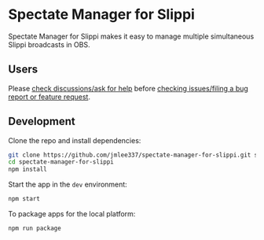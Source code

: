 # Spectate Manager for Slippi
Spectate Manager for Slippi makes it easy to manage multiple simultaneous Slippi broadcasts in OBS.
## Users
Please [check discussions/ask for help](https://github.com/jmlee337/spectate-manager-for-slippi/discussions) before [checking issues/filing a bug report or feature request](https://github.com/jmlee337/spectate-manager-for-slippi/issues).
## Development
Clone the repo and install dependencies:
```bash
git clone https://github.com/jmlee337/spectate-manager-for-slippi.git spectate-manager-for-slippi
cd spectate-manager-for-slippi
npm install
```
Start the app in the `dev` environment:
```bash
npm start
```
To package apps for the local platform:

```bash
npm run package
```

